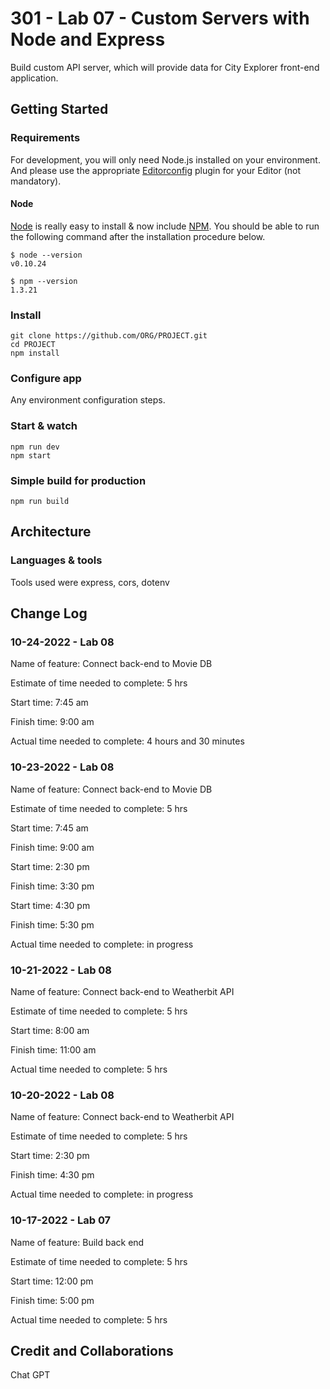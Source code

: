# 301 - Lab 07 - Custom Servers with Node and Express

Build custom API server, which will provide data for City Explorer front-end application.

## Getting Started

### Requirements

For development, you will only need Node.js installed on your environment.
And please use the appropriate [Editorconfig](http://editorconfig.org/) plugin for your Editor (not mandatory).

#### Node

[Node](http://nodejs.org/) is really easy to install & now include [NPM](https://npmjs.org/).
You should be able to run the following command after the installation procedure
below.

    $ node --version
    v0.10.24

    $ npm --version
    1.3.21

### Install

    git clone https://github.com/ORG/PROJECT.git
    cd PROJECT
    npm install

### Configure app

Any environment configuration steps.

### Start & watch

    npm run dev
    npm start

### Simple build for production

    npm run build

## Architecture

### Languages & tools

Tools used were express, cors, dotenv

## Change Log

### 10-24-2022 - Lab 08

Name of feature: Connect back-end to Movie DB

Estimate of time needed to complete: 5 hrs

Start time: 7:45 am

Finish time: 9:00 am

Actual time needed to complete: 4 hours and 30 minutes

### 10-23-2022 - Lab 08

Name of feature: Connect back-end to Movie DB

Estimate of time needed to complete: 5 hrs

Start time: 7:45 am

Finish time: 9:00 am

Start time: 2:30 pm

Finish time: 3:30 pm

Start time: 4:30 pm

Finish time: 5:30 pm

Actual time needed to complete: in progress

### 10-21-2022 - Lab 08

Name of feature: Connect back-end to Weatherbit API

Estimate of time needed to complete: 5 hrs

Start time: 8:00 am

Finish time: 11:00 am

Actual time needed to complete: 5 hrs

### 10-20-2022 - Lab 08

Name of feature: Connect back-end to Weatherbit API

Estimate of time needed to complete: 5 hrs

Start time: 2:30 pm

Finish time: 4:30 pm

Actual time needed to complete: in progress

### 10-17-2022 - Lab 07

Name of feature: Build back end

Estimate of time needed to complete: 5 hrs

Start time: 12:00 pm

Finish time: 5:00 pm

Actual time needed to complete: 5 hrs

## Credit and Collaborations

Chat GPT
